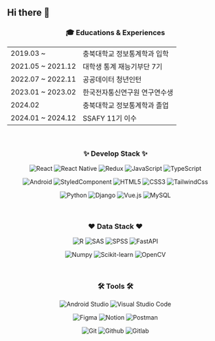 ## Hi there 👋


<h3 align="center">🎓 Educations & Experiences</h3>
<div align="center">
  <table>
    <tr>
      <td>2019.03 ~</td>
      <td>충북대학교 정보통계학과 입학</td>
    </tr>
    <tr>
      <td>2021.05 ~ 2021.12</td>
      <td>대학생 통계 재능기부단 7기</td>
    </tr>
    <tr>
      <td>2022.07 ~ 2022.11</td>
      <td>공공데이터 청년인턴</td>
    </tr>
    <tr>
      <td>2023.01 ~ 2023.02</td>
      <td>한국전자통신연구원 연구연수생</td>
    </tr>
    <tr>
      <td>2024.02</td>
      <td>충북대학교 정보통계학과 졸업</td>
    </tr>
    <tr>
      <td>2024.01 ~ 2024.12</td>
      <td>SSAFY 11기 이수</td>
    </tr>
  </table>
</div>

<br/>

<h3 align="center">✨ Develop Stack ✨</h3>
<div align="center">
  
  ![React](https://img.shields.io/badge/react-20232a.svg?style=for-the-badge&logo=react&logoColor=61DAFB)
  ![React Native](https://img.shields.io/badge/React--Native-61DAFB?style=for-the-badge&logo=react&logoColor=white)
  ![Redux](https://img.shields.io/badge/redux-%23593d88.svg?style=for-the-badge&logo=redux&logoColor=white)
  ![JavaScript](https://img.shields.io/badge/javascript-F7DF1E.svg?style=for-the-badge&logo=javascript&logoColor=20232a)
  ![TypeScript](https://img.shields.io/badge/typescript-007ACC.svg?style=for-the-badge&logo=typescript&logoColor=white)

</div>

<div align="center">
  
  ![Android](https://img.shields.io/badge/Android-3DDC84.svg?&style=for-the-badge&logo=Android&logoColor=white)
  ![StyledComponent](https://img.shields.io/badge/styled--components-DB7093?style=for-the-badge&logo=styled-components&logoColor=white)
  ![HTML5](https://img.shields.io/badge/HTML5-E34F26.svg?&style=for-the-badge&logo=HTML5&logoColor=white)
  ![CSS3](https://img.shields.io/badge/CSS3-1572B6.svg?&style=for-the-badge&logo=CSS3&logoColor=white)
  ![TailwindCss](https://img.shields.io/badge/tailwindcss-1daabb.svg?style=for-the-badge&logo=tailwind-css&logoColor=white)
</div>

<div align="center">
  
  ![Python](https://img.shields.io/badge/Python-3776AB.svg?&style=for-the-badge&logo=Python&logoColor=white)
  ![Django](https://img.shields.io/badge/Django-092E20?style=for-the-badge&logo=Django&logoColor=white)
  ![Vue.js](https://img.shields.io/badge/Vue.js-4FC08D?style=for-the-badge&logo=Vue.js&logoColor=white)
  ![MySQL](https://img.shields.io/badge/MySQL-4479A1.svg?&style=for-the-badge&logo=MySQL&logoColor=white)
</div>

<br>

<h3 align="center">❤️ Data Stack ❤️</h3>

<div align="center">

  ![R](https://img.shields.io/badge/R-276DC3?style=for-the-badge&logo=r&logoColor=white)
  ![SAS](https://img.shields.io/badge/SAS-0078D4?style=for-the-badge)
  ![SPSS](https://img.shields.io/badge/SPSS-FF5733?style=for-the-badge)
  ![FastAPI](https://img.shields.io/badge/FastAPI-009688?style=for-the-badge&logo=fastapi&logoColor=white)

</div>

<div align="center">
  
  ![Numpy](https://img.shields.io/badge/Numpy-013243?style=for-the-badge&logo=numpy&logoColor=white)
  ![Scikit-learn](https://img.shields.io/badge/Scikit--learn-F7931E?style=for-the-badge&logo=scikitlearn&logoColor=white)
  ![OpenCV](https://img.shields.io/badge/OpenCV-5C3EE8?style=for-the-badge&logo=opencv&logoColor=white)
  
</div>

<br>

<h3 align="center">🛠 Tools 🛠</h3>
<div align="center">

  ![Android Studio](https://img.shields.io/badge/android%20studio-3DDC84?style=for-the-badge&logo=androidstudio&logoColor=white)
  ![Visual Studio Code](https://img.shields.io/badge/Visual%20Studio%20Code-007ACC.svg?&style=for-the-badge&logo=Visual%20Studio%20Code&logoColor=white)
  
</div>

<div align="center">
  
  ![Figma](https://img.shields.io/badge/figma-F24E1E.svg?style=for-the-badge&logo=figma&logoColor=white)
  ![Notion](https://img.shields.io/badge/Notion-F3F3F3.svg?style=for-the-badge&logo=notion&logoColor=black)
  ![Postman](https://img.shields.io/badge/Postman-FF6C37?style=for-the-badge&logo=Postman&logoColor=white)
</div>

<div align="center">
  
  ![Git](https://img.shields.io/badge/Git-F05032.svg?&style=for-the-badge&logo=Git&logoColor=white)
  ![Github](https://img.shields.io/badge/Github-181717?style=for-the-badge&logo=Github&logoColor=white)
  ![Gitlab](https://img.shields.io/badge/GitLab-FC6D26?style=for-the-badge&logo=GitLab&logoColor=white)
</div>

<br>
